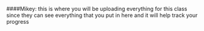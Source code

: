 ####Mikey: this is where you will be uploading everything for this class since they can see everything that you put in here and it will help track your progress
